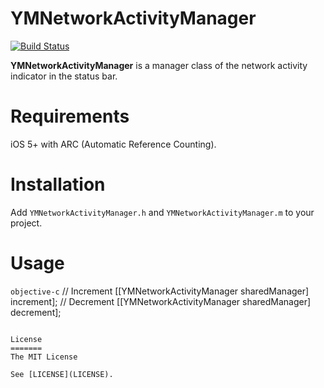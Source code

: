 YMNetworkActivityManager
========================

[![Build Status](https://travis-ci.org/litesystems/YMNetworkActivityManager.png?branch=master)](https://travis-ci.org/litesystems/YMNetworkActivityManager)

**YMNetworkActivityManager** is a manager class of the network activity indicator in the status bar.

Requirements
============
iOS 5+ with ARC (Automatic Reference Counting).

Installation
============
Add `YMNetworkActivityManager.h` and `YMNetworkActivityManager.m` to your project.

Usage
=====
```objective-c```
// Increment
[[YMNetworkActivityManager sharedManager] increment];
// Decrement
[[YMNetworkActivityManager sharedManager] decrement];
```

License
=======
The MIT License

See [LICENSE](LICENSE).
